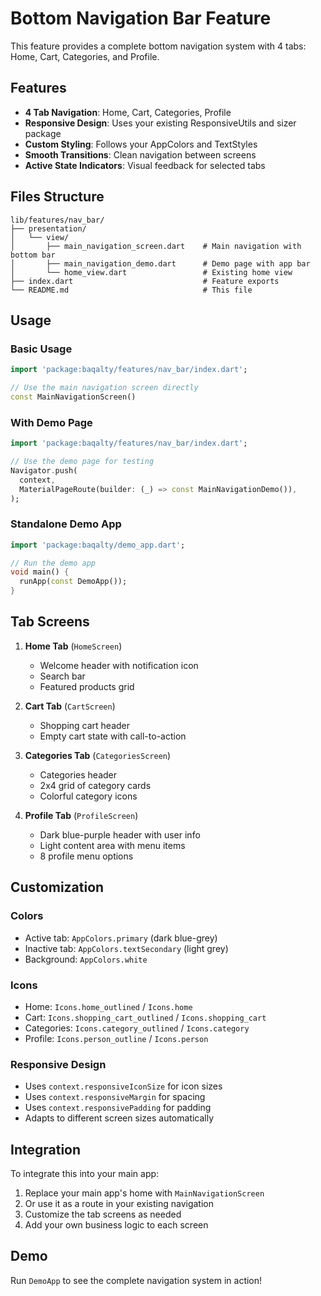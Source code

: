 # Bottom Navigation Bar Feature

This feature provides a complete bottom navigation system with 4 tabs: Home, Cart, Categories, and Profile.

## Features

- **4 Tab Navigation**: Home, Cart, Categories, Profile
- **Responsive Design**: Uses your existing ResponsiveUtils and sizer package
- **Custom Styling**: Follows your AppColors and TextStyles
- **Smooth Transitions**: Clean navigation between screens
- **Active State Indicators**: Visual feedback for selected tabs

## Files Structure

```
lib/features/nav_bar/
├── presentation/
│   └── view/
│       ├── main_navigation_screen.dart    # Main navigation with bottom bar
│       ├── main_navigation_demo.dart      # Demo page with app bar
│       └── home_view.dart                 # Existing home view
├── index.dart                             # Feature exports
└── README.md                              # This file
```

## Usage

### Basic Usage
```dart
import 'package:baqalty/features/nav_bar/index.dart';

// Use the main navigation screen directly
const MainNavigationScreen()
```

### With Demo Page
```dart
import 'package:baqalty/features/nav_bar/index.dart';

// Use the demo page for testing
Navigator.push(
  context,
  MaterialPageRoute(builder: (_) => const MainNavigationDemo()),
);
```

### Standalone Demo App
```dart
import 'package:baqalty/demo_app.dart';

// Run the demo app
void main() {
  runApp(const DemoApp());
}
```

## Tab Screens

1. **Home Tab** (`HomeScreen`)
   - Welcome header with notification icon
   - Search bar
   - Featured products grid

2. **Cart Tab** (`CartScreen`)
   - Shopping cart header
   - Empty cart state with call-to-action

3. **Categories Tab** (`CategoriesScreen`)
   - Categories header
   - 2x4 grid of category cards
   - Colorful category icons

4. **Profile Tab** (`ProfileScreen`)
   - Dark blue-purple header with user info
   - Light content area with menu items
   - 8 profile menu options

## Customization

### Colors
- Active tab: `AppColors.primary` (dark blue-grey)
- Inactive tab: `AppColors.textSecondary` (light grey)
- Background: `AppColors.white`

### Icons
- Home: `Icons.home_outlined` / `Icons.home`
- Cart: `Icons.shopping_cart_outlined` / `Icons.shopping_cart`
- Categories: `Icons.category_outlined` / `Icons.category`
- Profile: `Icons.person_outline` / `Icons.person`

### Responsive Design
- Uses `context.responsiveIconSize` for icon sizes
- Uses `context.responsiveMargin` for spacing
- Uses `context.responsivePadding` for padding
- Adapts to different screen sizes automatically

## Integration

To integrate this into your main app:

1. Replace your main app's home with `MainNavigationScreen`
2. Or use it as a route in your existing navigation
3. Customize the tab screens as needed
4. Add your own business logic to each screen

## Demo

Run `DemoApp` to see the complete navigation system in action!

